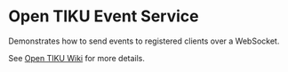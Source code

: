 # Open TIKU Event Service

Demonstrates how to send events to registered clients over a WebSocket.

See [Open TIKU Wiki](https://github.com/Jyffe/OpenTIKU/wiki) for more details.